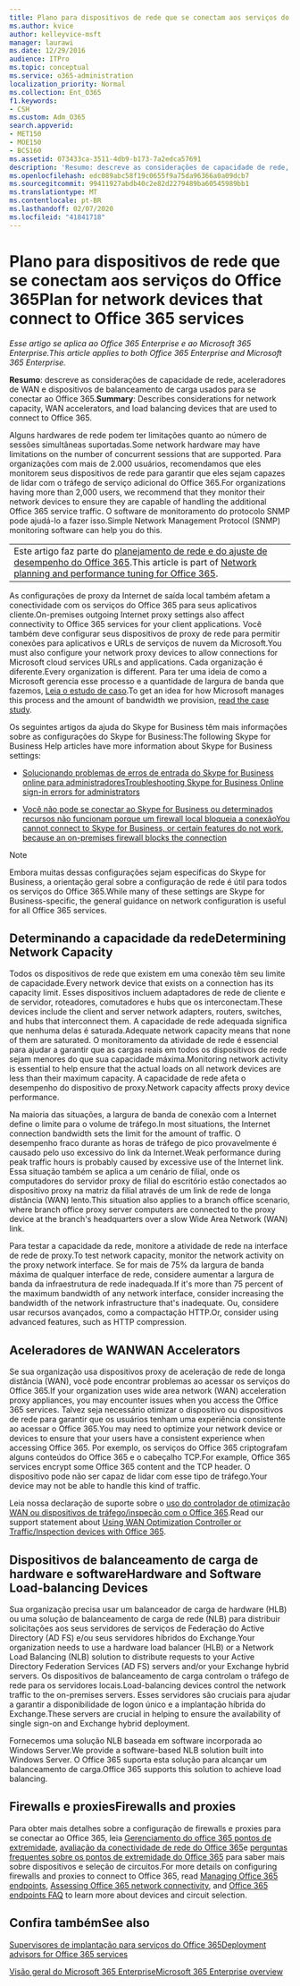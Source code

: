 ```yaml
---
title: Plano para dispositivos de rede que se conectam aos serviços do Office 365
ms.author: kvice
author: kelleyvice-msft
manager: laurawi
ms.date: 12/29/2016
audience: ITPro
ms.topic: conceptual
ms.service: o365-administration
localization_priority: Normal
ms.collection: Ent_O365
f1.keywords:
- CSH
ms.custom: Adm_O365
search.appverid:
- MET150
- MOE150
- BCS160
ms.assetid: 073433ca-3511-4db9-b173-7a2edca57691
description: 'Resumo: descreve as considerações de capacidade de rede, aceleradores de WAN e dispositivos de balanceamento de carga usados para se conectar ao Office 365.'
ms.openlocfilehash: edc089abc58f19c0655f9a75da96366a0a09dcb7
ms.sourcegitcommit: 99411927abdb40c2e82d2279489ba60545989bb1
ms.translationtype: MT
ms.contentlocale: pt-BR
ms.lasthandoff: 02/07/2020
ms.locfileid: "41841718"
---
```

# <a name="plan-for-network-devices-that-connect-to-office-365-services"></a><span data-ttu-id="28670-103">Plano para dispositivos de rede que se conectam aos serviços do Office 365</span><span class="sxs-lookup"><span data-stu-id="28670-103">Plan for network devices that connect to Office 365 services</span></span>

<span data-ttu-id="28670-104">*Esse artigo se aplica ao Office 365 Enterprise e ao Microsoft 365 Enterprise.*</span><span class="sxs-lookup"><span data-stu-id="28670-104">*This article applies to both Office 365 Enterprise and Microsoft 365 Enterprise.*</span></span>
  
<span data-ttu-id="28670-105">**Resumo**: descreve as considerações de capacidade de rede, aceleradores de WAN e dispositivos de balanceamento de carga usados para se conectar ao Office 365.</span><span class="sxs-lookup"><span data-stu-id="28670-105">**Summary**: Describes considerations for network capacity, WAN accelerators, and load balancing devices that are used to connect to Office 365.</span></span>

<span data-ttu-id="28670-106">Alguns hardwares de rede podem ter limitações quanto ao número de sessões simultâneas suportadas.</span><span class="sxs-lookup"><span data-stu-id="28670-106">Some network hardware may have limitations on the number of concurrent sessions that are supported.</span></span> <span data-ttu-id="28670-107">Para organizações com mais de 2.000 usuários, recomendamos que eles monitorem seus dispositivos de rede para garantir que eles sejam capazes de lidar com o tráfego de serviço adicional do Office 365.</span><span class="sxs-lookup"><span data-stu-id="28670-107">For organizations having more than 2,000 users, we recommend that they monitor their network devices to ensure they are capable of handling the additional Office 365 service traffic.</span></span> <span data-ttu-id="28670-108">O software de monitoramento do protocolo SNMP pode ajudá-lo a fazer isso.</span><span class="sxs-lookup"><span data-stu-id="28670-108">Simple Network Management Protocol (SNMP) monitoring software can help you do this.</span></span>

||
|:-----|
| <span data-ttu-id="28670-109">Este artigo faz parte do [planejamento de rede e do ajuste de desempenho do Office 365](https://aka.ms/tune).</span><span class="sxs-lookup"><span data-stu-id="28670-109">This article is part of [Network planning and performance tuning for Office 365](https://aka.ms/tune).</span></span>|

<span data-ttu-id="28670-110">As configurações de proxy da Internet de saída local também afetam a conectividade com os serviços do Office 365 para seus aplicativos cliente.</span><span class="sxs-lookup"><span data-stu-id="28670-110">On-premises outgoing Internet proxy settings also affect connectivity to Office 365 services for your client applications.</span></span> <span data-ttu-id="28670-111">Você também deve configurar seus dispositivos de proxy de rede para permitir conexões para aplicativos e URLs de serviços de nuvem da Microsoft.</span><span class="sxs-lookup"><span data-stu-id="28670-111">You must also configure your network proxy devices to allow connections for Microsoft cloud services URLs and applications.</span></span> <span data-ttu-id="28670-112">Cada organização é diferente.</span><span class="sxs-lookup"><span data-stu-id="28670-112">Every organization is different.</span></span> <span data-ttu-id="28670-113">Para ter uma ideia de como a Microsoft gerencia esse processo e a quantidade de largura de banda que fazemos, [Leia o estudo de caso](https://www.microsoft.com/itshowcase/Article/Content/631/Optimizing-network-performance-for-Microsoft-Office-365).</span><span class="sxs-lookup"><span data-stu-id="28670-113">To get an idea for how Microsoft manages this process and the amount of bandwidth we provision, [read the case study](https://www.microsoft.com/itshowcase/Article/Content/631/Optimizing-network-performance-for-Microsoft-Office-365).</span></span>
  
<span data-ttu-id="28670-114">Os seguintes artigos da ajuda do Skype for Business têm mais informações sobre as configurações do Skype for Business:</span><span class="sxs-lookup"><span data-stu-id="28670-114">The following Skype for Business Help articles have more information about Skype for Business settings:</span></span>
  
- [<span data-ttu-id="28670-115">Solucionando problemas de erros de entrada do Skype for Business online para administradores</span><span class="sxs-lookup"><span data-stu-id="28670-115">Troubleshooting Skype for Business Online sign-in errors for administrators</span></span>](https://docs.microsoft.com/skypeforbusiness/set-up-skype-for-business-online/troubleshooting-sign-in-errors-for-admins)

- [<span data-ttu-id="28670-116">Você não pode se conectar ao Skype for Business ou determinados recursos não funcionam porque um firewall local bloqueia a conexão</span><span class="sxs-lookup"><span data-stu-id="28670-116">You cannot connect to Skype for Business, or certain features do not work, because an on-premises firewall blocks the connection</span></span>](https://go.microsoft.com/fwlink/p/?LinkID=243625)

> [!NOTE]
> <span data-ttu-id="28670-117">Embora muitas dessas configurações sejam específicas do Skype for Business, a orientação geral sobre a configuração de rede é útil para todos os serviços do Office 365.</span><span class="sxs-lookup"><span data-stu-id="28670-117">While many of these settings are Skype for Business-specific, the general guidance on network configuration is useful for all Office 365 services.</span></span>
  
## <a name="determining-network-capacity"></a><span data-ttu-id="28670-118">Determinando a capacidade da rede</span><span class="sxs-lookup"><span data-stu-id="28670-118">Determining Network Capacity</span></span>

<span data-ttu-id="28670-119">Todos os dispositivos de rede que existem em uma conexão têm seu limite de capacidade.</span><span class="sxs-lookup"><span data-stu-id="28670-119">Every network device that exists on a connection has its capacity limit.</span></span> <span data-ttu-id="28670-120">Esses dispositivos incluem adaptadores de rede de cliente e de servidor, roteadores, comutadores e hubs que os interconectam.</span><span class="sxs-lookup"><span data-stu-id="28670-120">These devices include the client and server network adapters, routers, switches, and hubs that interconnect them.</span></span> <span data-ttu-id="28670-121">A capacidade de rede adequada significa que nenhuma delas é saturada.</span><span class="sxs-lookup"><span data-stu-id="28670-121">Adequate network capacity means that none of them are saturated.</span></span> <span data-ttu-id="28670-122">O monitoramento da atividade de rede é essencial para ajudar a garantir que as cargas reais em todos os dispositivos de rede sejam menores do que sua capacidade máxima.</span><span class="sxs-lookup"><span data-stu-id="28670-122">Monitoring network activity is essential to help ensure that the actual loads on all network devices are less than their maximum capacity.</span></span> <span data-ttu-id="28670-123">A capacidade de rede afeta o desempenho do dispositivo de proxy.</span><span class="sxs-lookup"><span data-stu-id="28670-123">Network capacity affects proxy device performance.</span></span>
  
<span data-ttu-id="28670-124">Na maioria das situações, a largura de banda de conexão com a Internet define o limite para o volume de tráfego.</span><span class="sxs-lookup"><span data-stu-id="28670-124">In most situations, the Internet connection bandwidth sets the limit for the amount of traffic.</span></span> <span data-ttu-id="28670-125">O desempenho fraco durante as horas de tráfego de pico provavelmente é causado pelo uso excessivo do link da Internet.</span><span class="sxs-lookup"><span data-stu-id="28670-125">Weak performance during peak traffic hours is probably caused by excessive use of the Internet link.</span></span> <span data-ttu-id="28670-126">Essa situação também se aplica a um cenário de filial, onde os computadores do servidor proxy de filial do escritório estão conectados ao dispositivo proxy na matriz da filial através de um link de rede de longa distância (WAN) lento.</span><span class="sxs-lookup"><span data-stu-id="28670-126">This situation also applies to a branch office scenario, where branch office proxy server computers are connected to the proxy device at the branch's headquarters over a slow Wide Area Network (WAN) link.</span></span>
  
<span data-ttu-id="28670-127">Para testar a capacidade da rede, monitore a atividade de rede na interface de rede de proxy.</span><span class="sxs-lookup"><span data-stu-id="28670-127">To test network capacity, monitor the network activity on the proxy network interface.</span></span> <span data-ttu-id="28670-128">Se for mais de 75% da largura de banda máxima de qualquer interface de rede, considere aumentar a largura de banda da infraestrutura de rede inadequada.</span><span class="sxs-lookup"><span data-stu-id="28670-128">If it's more than 75 percent of the maximum bandwidth of any network interface, consider increasing the bandwidth of the network infrastructure that's inadequate.</span></span> <span data-ttu-id="28670-129">Ou, considere usar recursos avançados, como a compactação HTTP.</span><span class="sxs-lookup"><span data-stu-id="28670-129">Or, consider using advanced features, such as HTTP compression.</span></span>
  
## <a name="wan-accelerators"></a><span data-ttu-id="28670-130">Aceleradores de WAN</span><span class="sxs-lookup"><span data-stu-id="28670-130">WAN Accelerators</span></span>

<span data-ttu-id="28670-131">Se sua organização usa dispositivos proxy de aceleração de rede de longa distância (WAN), você pode encontrar problemas ao acessar os serviços do Office 365.</span><span class="sxs-lookup"><span data-stu-id="28670-131">If your organization uses wide area network (WAN) acceleration proxy appliances, you may encounter issues when you access the Office 365 services.</span></span> <span data-ttu-id="28670-132">Talvez seja necessário otimizar o dispositivo ou dispositivos de rede para garantir que os usuários tenham uma experiência consistente ao acessar o Office 365.</span><span class="sxs-lookup"><span data-stu-id="28670-132">You may need to optimize your network device or devices to ensure that your users have a consistent experience when accessing Office 365.</span></span> <span data-ttu-id="28670-133">Por exemplo, os serviços do Office 365 criptografam alguns conteúdos do Office 365 e o cabeçalho TCP.</span><span class="sxs-lookup"><span data-stu-id="28670-133">For example, Office 365 services encrypt some Office 365 content and the TCP header.</span></span> <span data-ttu-id="28670-134">O dispositivo pode não ser capaz de lidar com esse tipo de tráfego.</span><span class="sxs-lookup"><span data-stu-id="28670-134">Your device may not be able to handle this kind of traffic.</span></span>
  
<span data-ttu-id="28670-135">Leia nossa declaração de suporte sobre o [uso do controlador de otimização WAN ou dispositivos de tráfego/inspeção com o Office 365](https://support.microsoft.com/kb/2690045).</span><span class="sxs-lookup"><span data-stu-id="28670-135">Read our support statement about [Using WAN Optimization Controller or Traffic/Inspection devices with Office 365](https://support.microsoft.com/kb/2690045).</span></span>
  
## <a name="hardware-and-software-load-balancing-devices"></a><span data-ttu-id="28670-136">Dispositivos de balanceamento de carga de hardware e software</span><span class="sxs-lookup"><span data-stu-id="28670-136">Hardware and Software Load-balancing Devices</span></span>

<span data-ttu-id="28670-137">Sua organização precisa usar um balanceador de carga de hardware (HLB) ou uma solução de balanceamento de carga de rede (NLB) para distribuir solicitações aos seus servidores de serviços de Federação do Active Directory (AD FS) e/ou seus servidores híbridos do Exchange.</span><span class="sxs-lookup"><span data-stu-id="28670-137">Your organization needs to use a hardware load balancer (HLB) or a Network Load Balancing (NLB) solution to distribute requests to your Active Directory Federation Services (AD FS) servers and/or your Exchange hybrid servers.</span></span> <span data-ttu-id="28670-138">Os dispositivos de balanceamento de carga controlam o tráfego de rede para os servidores locais.</span><span class="sxs-lookup"><span data-stu-id="28670-138">Load-balancing devices control the network traffic to the on-premises servers.</span></span> <span data-ttu-id="28670-139">Esses servidores são cruciais para ajudar a garantir a disponibilidade de logon único e a implantação híbrida do Exchange.</span><span class="sxs-lookup"><span data-stu-id="28670-139">These servers are crucial in helping to ensure the availability of single sign-on and Exchange hybrid deployment.</span></span>
  
<span data-ttu-id="28670-140">Fornecemos uma solução NLB baseada em software incorporada ao Windows Server.</span><span class="sxs-lookup"><span data-stu-id="28670-140">We provide a software-based NLB solution built into Windows Server.</span></span> <span data-ttu-id="28670-141">O Office 365 suporta esta solução para alcançar um balanceamento de carga.</span><span class="sxs-lookup"><span data-stu-id="28670-141">Office 365 supports this solution to achieve load balancing.</span></span>
  
## <a name="firewalls-and-proxies"></a><span data-ttu-id="28670-142">Firewalls e proxies</span><span class="sxs-lookup"><span data-stu-id="28670-142">Firewalls and proxies</span></span>

<span data-ttu-id="28670-143">Para obter mais detalhes sobre a configuração de firewalls e proxies para se conectar ao Office 365, leia [Gerenciamento do office 365 pontos de extremidade](https://support.office.com/article/99cab9d4-ef59-4207-9f2b-3728eb46bf9a), [avaliação da conectividade de rede do Office 365](assessing-network-connectivity.md)e [perguntas frequentes sobre os pontos de extremidade do Office 365](https://support.office.com/article/d4088321-1c89-4b96-9c99-54c75cae2e6d) para saber mais sobre dispositivos e seleção de circuitos.</span><span class="sxs-lookup"><span data-stu-id="28670-143">For more details on configuring firewalls and proxies to connect to Office 365, read [Managing Office 365 endpoints](https://support.office.com/article/99cab9d4-ef59-4207-9f2b-3728eb46bf9a), [Assessing Office 365 network connectivity](assessing-network-connectivity.md), and [Office 365 endpoints FAQ](https://support.office.com/article/d4088321-1c89-4b96-9c99-54c75cae2e6d) to learn more about devices and circuit selection.</span></span>
  
## <a name="see-also"></a><span data-ttu-id="28670-144">Confira também</span><span class="sxs-lookup"><span data-stu-id="28670-144">See also</span></span>

[<span data-ttu-id="28670-145">Supervisores de implantação para serviços do Office 365</span><span class="sxs-lookup"><span data-stu-id="28670-145">Deployment advisors for Office 365 services</span></span>](deployment-advisors-for-office-365.md)

[<span data-ttu-id="28670-146">Visão geral do Microsoft 365 Enterprise</span><span class="sxs-lookup"><span data-stu-id="28670-146">Microsoft 365 Enterprise overview</span></span>](https://docs.microsoft.com/microsoft-365/enterprise/microsoft-365-overview)
